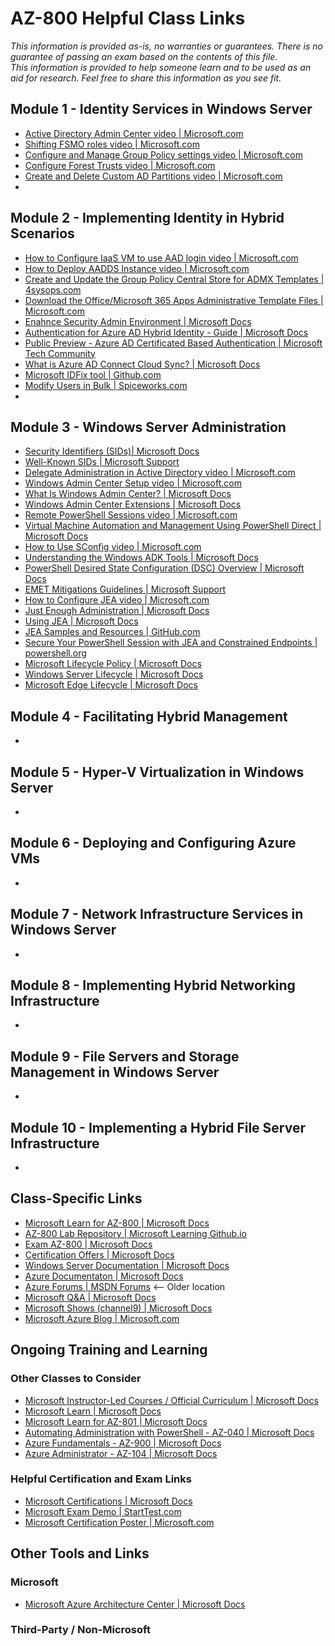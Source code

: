 # AZ-800 Helpful Class Links

_This information is provided as-is, no warranties or guarantees.  There is no guarantee of passing an exam
based on the contents of this file.  
This information is provided to help someone learn and to be used as an aid for research.
Feel free to share this information as you see fit._

## Module 1 - Identity Services in Windows Server
- [Active Directory Admin Center video | Microsoft.com](https://www.microsoft.com/en-us/videoplayer/embed/RE4MjvF)
- [Shifting FSMO roles video | Microsoft.com](https://www.microsoft.com/videoplayer/embed/RE4McId)
- [Configure and Manage Group Policy settings video | Microsoft.com](https://www.microsoft.com/en-us/videoplayer/embed/RE4McIe)
- [Configure Forest Trusts video | Microsoft.com](https://www.microsoft.com/en-us/videoplayer/embed/RE4M7ug)
- [Create and Delete Custom AD Partitions video | Microsoft.com](https://www.microsoft.com/en-us/videoplayer/embed/RE4McIf)
- 
  
## Module 2 - Implementing Identity in Hybrid Scenarios
- [How to Configure IaaS VM to use AAD login video | Microsoft.com](https://www.microsoft.com/videoplayer/embed/RE4AD4X)
- [How to Deploy AADDS Instance video | Microsoft.com](https://www.microsoft.com/videoplayer/embed/RE4ALnB)
- [Create and Update the Group Policy Central Store for ADMX Templates | 4sysops.com](https://4sysops.com/archives/create-and-update-the-group-policy-central-store-for-admx-templates)
- [Download the Office/Microsoft 365 Apps Administrative Template Files | Microsoft.com](https://www.microsoft.com/en-us/download/details.aspx?id=49030)
- [Enahnce Security Admin Environment | Microsoft Docs](https://docs.microsoft.com/en-us/security/compass/esae-retirement)
- [Authentication for Azure AD Hybrid Identity - Guide | Microsoft Docs](https://docs.microsoft.com/en-us/azure/active-directory/hybrid/choose-ad-authn)
- [Public Preview - Azure AD Certificated Based Authentication | Microsoft Tech Community](https://techcommunity.microsoft.com/t5/azure-active-directory-identity/azure-ad-certificate-based-authentication-now-in-public-preview/ba-p/2464390)
- [What is Azure AD Connect Cloud Sync? | Microsoft Docs](https://docs.microsoft.com/en-us/azure/active-directory/cloud-sync/what-is-cloud-sync)
- [Microsoft IDFix tool | Github.com](https://github.com/microsoft/idfix)
- [Modify Users in Bulk | Spiceworks.com](https://community.spiceworks.com/topic/2116627-modify-user-s-upn-in-bulk?from_forum=192)
- 

## Module 3 - Windows Server Administration
- [Security Identifiers (SIDs)| Microsoft Docs](https://docs.microsoft.com/en-us/windows/security/identity-protection/access-control/security-identifiers)
- [Well-Known SIDs | Microsoft Support](https://support.microsoft.com/en-us/topic/0fdcaf87-ee5e-8929-e54c-65e04235a634)
- [Delegate Administration in Active Directory video | Microsoft.com](https://www.microsoft.com/videoplayer/embed/RE4McI8)
- [Windows Admin Center Setup video | Microsoft.com](https://www.microsoft.com/en-us/videoplayer/embed/RE4McI9)
- [What Is Windows Admin Center? | Microsoft Docs](https://docs.microsoft.com/en-us/windows-server/manage/windows-admin-center/understand/what-is)
- [Windows Admin Center Extensions | Microsoft Docs](https://docs.microsoft.com/en-us/windows-server/manage/windows-admin-center/configure/using-extensions)
- [Remote PowerShell Sessions video | Microsoft.com](https://www.microsoft.com/en-us/videoplayer/embed/RE4Mfs3)
- [Virtual Machine Automation and Management Using PowerShell Direct | Microsoft Docs](https://docs.microsoft.com/en-us/virtualization/hyper-v-on-windows/user-guide/powershell-direct)
- [How to Use SConfig video | Microsoft.com](https://www.microsoft.com/en-us/videoplayer/embed/RE4Mfs4)
- [Understanding the Windows ADK Tools | Microsoft Docs](https://docs.microsoft.com/en-us/windows-hardware/test/weg/understanding-the-windows-adk-tools)
- [PowerShell Desired State Configuration (DSC) Overview | Microsoft Docs](https://docs.microsoft.com/en-us/powershell/scripting/dsc/overview)
- [EMET Mitigations Guidelines | Microsoft Support](https://support.microsoft.com/en-us/topic/emet-mitigations-guidelines-b529d543-2a81-7b5a-d529-84b30e1ecee0)
- [How to Configure JEA video | Microsoft.com](https://www.microsoft.com/videoplayer/embed/RWMWwo)
- [Just Enough Administration | Microsoft Docs](https://docs.microsoft.com/en-us/powershell/scripting/learn/remoting/jea/overview)
- [Using JEA | Microsoft Docs](https://docs.microsoft.com/en-us/powershell/scripting/learn/remoting/jea/using-jea)
- [JEA Samples and Resources | GitHub.com](https://github.com/PowerShell/JEA)
- [Secure Your PowerShell Session with JEA and Constrained Endpoints | powershell.org](https://powershell.org/2019/03/secure-your-powershell-session-with-jea-and-constrained-endpoints)
- [Microsoft Lifecycle Policy | Microsoft Docs](https://docs.microsoft.com/en-us/lifecycle/)
- [Windows Server Lifecycle | Microsoft Docs](https://docs.microsoft.com/en-us/lifecycle/products/windows-server)
- [Microsoft Edge Lifecycle | Microsoft Docs](https://docs.microsoft.com/en-us/deployedge/microsoft-edge-support-lifecycle)

## Module 4 - Facilitating Hybrid Management
-   

## Module 5 - Hyper-V Virtualization in Windows Server
- 

## Module 6 - Deploying and Configuring Azure VMs
- 
  
## Module 7 - Network Infrastructure Services in Windows Server
- 
  
## Module 8 - Implementing Hybrid Networking Infrastructure
- 
  
## Module 9 - File Servers and Storage Management in Windows Server
- 
  
## Module 10 - Implementing a Hybrid File Server Infrastructure
- 

## Class-Specific Links
- [Microsoft Learn for AZ-800 | Microsoft Docs](https://aka.ms/AZ-800LearnCollection)
- [AZ-800 Lab Repository | Microsoft Learning Github.io](https://microsoftlearning.github.io/AZ-800-Administering-Windows-Server-Hybrid-Core-Infrastructure)
- [Exam AZ-800 | Microsoft Docs](https://docs.microsoft.com/en-us/learn/certifications/exams/az-800)
- [Certification Offers | Microsoft Docs](https://docs.microsoft.com/en-us/learn/certifications/deals)
- [Windows Server Documentation | Microsoft Docs](https://docs.microsoft.com/en-us/windows-server/)
- [Azure Documentaton | Microsoft Docs](https://docs.microsoft.com/en-us/azure)
- [Azure Forums | MSDN Forums](https://social.msdn.microsoft.com/Forums/en-US/home?category=windowsazureplatform) <-- Older location
- [Microsoft Q&A | Microsoft Docs](https://docs.microsoft.com/en-us/answers/products/)
- [Microsoft Shows (channel9) | Microsoft Docs](https://docs.microsoft.com/en-us/shows/browse)
- [Microsoft Azure Blog | Microsoft.com](https://azure.microsoft.com/en-us/blog)

## Ongoing Training and Learning
### Other Classes to Consider
- [Microsoft Instructor-Led Courses / Official Curriculum | Microsoft Docs](https://docs.microsoft.com/en-us/learn/certifications/courses/browse/)
- [Microsoft Learn | Microsoft Docs](https://docs.microsoft.com/en-us/learn/)
- [Microsoft Learn for AZ-801 | Microsoft Docs](https://docs.microsoft.com/en-us/learn/certifications/courses/AZ-801t00)
- [Automating Administration with PowerShell - AZ-040 | Microsoft Docs](https://docs.microsoft.com/en-us/learn/certifications/courses/AZ-040t00)
- [Azure Fundamentals - AZ-900 | Microsoft Docs](https://docs.microsoft.com/en-us/learn/certifications/courses/AZ-900t00)
- [Azure Administrator - AZ-104 | Microsoft Docs](https://docs.microsoft.com/en-us/learn/certifications/courses/AZ-104t00)

### Helpful Certification and Exam Links
- [Microsoft Certifications | Microsoft Docs](https://docs.microsoft.com/en-us/learn/certifications/)
- [Microsoft Exam Demo | StartTest.com](https://aka.ms/examdemo)
- [Microsoft Certification Poster | Microsoft.com](https://aka.ms/TrainCertPoster)

## Other Tools and Links
### Microsoft
- [Microsoft Azure Architecture Center | Microsoft Docs](https://aka.ms/architecture)

### Third-Party / Non-Microsoft
